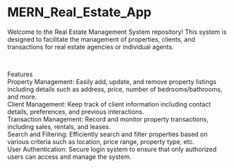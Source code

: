 # MERN_Real_Estate_App
Welcome to the Real Estate Management System repository! This system is designed to facilitate the management of properties, clients, and transactions for real estate agencies or individual agents.

<br/>

Features <br>
Property Management: Easily add, update, and remove property listings including details such as address, price, number of bedrooms/bathrooms, and more.<br>
Client Management: Keep track of client information including contact details, preferences, and previous interactions.<br>
Transaction Management: Record and monitor property transactions, including sales, rentals, and leases.<br>
Search and Filtering: Efficiently search and filter properties based on various criteria such as location, price range, property type, etc.<br>
User Authentication: Secure login system to ensure that only authorized users can access and manage the system.<br>
